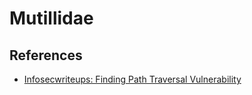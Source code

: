 # Mutillidae

## References

- [Infosecwriteups: Finding Path Traversal Vulnerability](https://infosecwriteups.com/finding-path-traversal-vulnerability-e2506d390569)